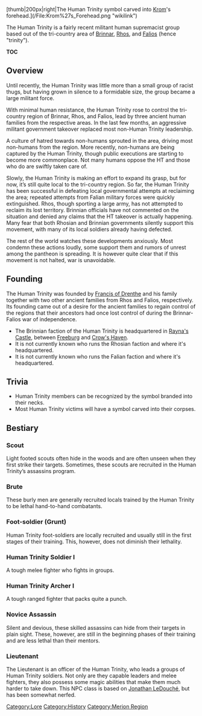 [thumb|200px|right|The Human Trinity symbol carved into
[Krom](Krom "wikilink")'s
forehead.](/File:Krom%27s_Forehead.png "wikilink")

The Human Trinity is a fairly recent militant human supremacist group
based out of the tri-country area of [Brinnar](/Brinnar "wikilink"),
[Rhos](/Rhos "wikilink"), and [Falios](/Falios "wikilink") (hence
"trinity").

__TOC__

## Overview

Until recently, the Human Trinity was little more than a small group of
racist thugs, but having grown in silence to a formidable size, the
group became a large militant force.

With minimal human resistance, the Human Trinity rose to control the
tri-country region of Brinnar, Rhos, and Falios, lead by three ancient
human families from the respective areas. In the last few months, an
aggressive militant government takeover replaced most non-Human Trinity
leadership.

A culture of hatred towards non-humans sprouted in the area, driving
most non-humans from the region. More recently, non-humans are being
captured by the Human Trinity, though public executions are starting to
become more commonplace. Not many humans oppose the HT and those who do
are swiftly taken care of.

Slowly, the Human Trinity is making an effort to expand its grasp, but
for now, it’s still quite local to the tri-country region. So far, the
Human Trinity has been successful in defeating local governmental
attempts at reclaiming the area; repeated attempts from Falian military
forces were quickly extinguished. Rhos, though sporting a large army,
has not attempted to reclaim its lost territory. Brinnian officials have
not commented on the situation and denied any claims that the HT
takeover is actually happening. Many fear that both Rhosian and Brinnian
governments silently support this movement, with many of its local
soldiers already having defected.

The rest of the world watches these developments anxiously. Most condemn
these actions loudly, some support them and rumors of unrest among the
pantheon is spreading. It is however quite clear that if this movement
is not halted, war is unavoidable.

## Founding

The Human Trinity was founded by [Francis of
Drenthe](/Drenthe_Family "wikilink") and his family together with two
other ancient families from Rhos and Falios, respectively. Its founding
came out of a desire for the ancient families to regain control of the
regions that their ancestors had once lost control of during the
Brinnar-Falios war of independence.

  - The Brinnian faction of the Human Trinity is headquartered in
    [Rayna's Castle](/Rayna's_Castle "wikilink"), between
    [Freeburg](/Freeburg "wikilink") and [Crow's
    Haven](/Crow's_Haven "wikilink").
  - It is not currently known who runs the Rhosian faction and where
    it's headquartered.
  - It is not currently known who runs the Falian faction and where it's
    headquartered.

## Trivia

  - Human Trinity members can be recognized by the symbol branded into
    their necks.
  - Most Human Trinity victims will have a symbol carved into their
    corpses.

## Bestiary

### Scout

Light footed scouts often hide in the woods and are often unseen when
they first strike their targets. Sometimes, these scouts are recruited
in the Human Trinity’s assassins program.

### Brute

These burly men are generally recruited locals trained by the Human
Trinity to be lethal hand-to-hand combatants.

### Foot-soldier (Grunt)

Human Trinity foot-soldiers are locally recruited and usually still in
the first stages of their training. This, however, does not diminish
their lethality.

### Human Trinity Soldier I

A tough melee fighter who fights in groups.

### Human Trinity Archer I

A tough ranged fighter that packs quite a punch.

### Novice Assassin

Silent and devious, these skilled assassins can hide from their targets
in plain sight. These, however, are still in the beginning phases of
their training and are less lethal than their mentors.

### Lieutenant

The Lieutenant is an officer of the Human Trinity, who leads a groups of
Human Trinity soldiers. Not only are they capable leaders and melee
fighters, they also possess some magic abilities that make them much
harder to take down. This NPC class is based on [Jonathan
LeDouché](/Jonathan_LeDouché "wikilink"), but has been somewhat nerfed.

[Category:Lore](/Category:Lore "wikilink")
[Category:History](/Category:History "wikilink") [Category:Merion
Region](/Category:Merion_Region "wikilink")